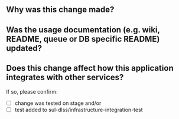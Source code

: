 ## Why was this change made?



## Was the usage documentation (e.g. wiki, README, queue or DB specific README) updated?



## Does this change affect how this application integrates with other services?

If so, please confirm:
- [ ] change was tested on stage    and/or
- [ ] test added to sul-dlss/infrastructure-integration-test
